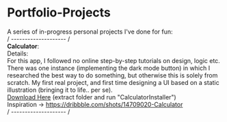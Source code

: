 # Portfolio-Projects
A series of in-progress personal projects I've done for fun:  
/ -------------------- /  
**Calculator**:  
Details:  
For this app, I followed no online step-by-step tutorials on design, logic etc. There was one instance (implementing the dark mode button) in which I researched the best way to do something, but otherwise this is solely from scratch. My first real project, and first time designing a UI based on a static illustration (bringing it to life.. per se).  
[Download Here](https://github.com/sddiaz/Portfolio-Projects/files/9586414/Portfolio_Calculator.zip) (extract folder and run "CalculatorInstaller")  
Inspiration -> https://dribbble.com/shots/14709020-Calculator  
/ -------------------- /  
